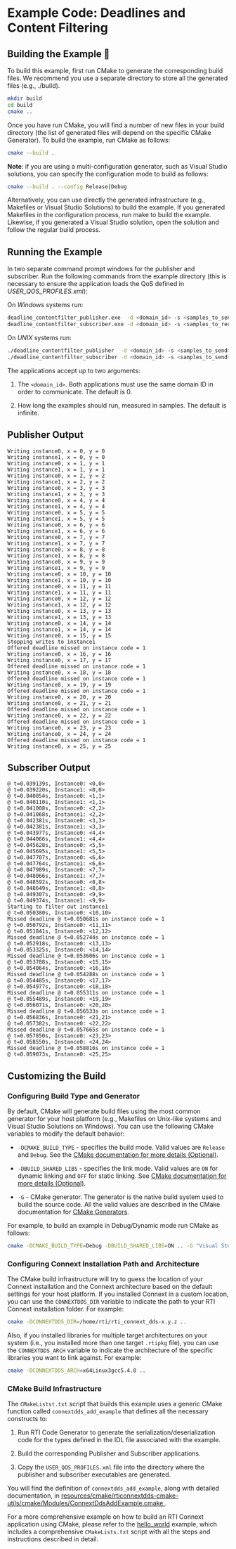 # Example Code: Deadlines and Content Filtering

## Building the Example :wrench:

To build this example, first run CMake to generate the corresponding build
files. We recommend you use a separate directory to store all the generated
files (e.g., ./build).

```sh
mkdir build
cd build
cmake ..
```

Once you have run CMake, you will find a number of new files in your build
directory (the list of generated files will depend on the specific CMake
Generator). To build the example, run CMake as follows:

```sh
cmake --build .
```

**Note**: if you are using a multi-configuration generator, such as Visual
Studio solutions, you can specify the configuration mode to build as follows:

```sh
cmake --build . --config Release|Debug
```

Alternatively, you can use directly the generated infrastructure (e.g.,
Makefiles or Visual Studio Solutions) to build the example. If you generated
Makefiles in the configuration process, run make to build the example. Likewise,
if you generated a Visual Studio solution, open the solution and follow the
regular build process.

## Running the Example

In two separate command prompt windows for the publisher and subscriber. Run the
following commands from the example directory (this is necessary to ensure the
application loads the QoS defined in *USER_QOS_PROFILES.xml*):

On *Windows* systems run:

```sh
deadline_contentfilter_publisher.exe  -d <domain_id> -s <samples_to_send>
deadline_contentfilter_subscriber.exe -d <domain_id> -s <samples_to_receive>
```

On *UNIX* systems run:

```sh
./deadline_contentfilter_publisher  -d <domain_id> -s <samples_to_send>
./deadline_contentfilter_subscriber -d <domain_id> -s <samples_to_send>
```

The applications accept up to two arguments:

1.  The `<domain_id>`. Both applications must use the same domain ID in order to
    communicate. The default is 0.

2.  How long the examples should run, measured in samples. The default is
    infinite.

## Publisher Output

```plaintext
Writing instance0, x = 0, y = 0
Writing instance1, x = 0, y = 0
Writing instance0, x = 1, y = 1
Writing instance1, x = 1, y = 1
Writing instance0, x = 2, y = 2
Writing instance1, x = 2, y = 2
Writing instance0, x = 3, y = 3
Writing instance1, x = 3, y = 3
Writing instance0, x = 4, y = 4
Writing instance1, x = 4, y = 4
Writing instance0, x = 5, y = 5
Writing instance1, x = 5, y = 5
Writing instance0, x = 6, y = 6
Writing instance1, x = 6, y = 6
Writing instance0, x = 7, y = 7
Writing instance1, x = 7, y = 7
Writing instance0, x = 8, y = 8
Writing instance1, x = 8, y = 8
Writing instance0, x = 9, y = 9
Writing instance1, x = 9, y = 9
Writing instance0, x = 10, y = 10
Writing instance1, x = 10, y = 10
Writing instance0, x = 11, y = 11
Writing instance1, x = 11, y = 11
Writing instance0, x = 12, y = 12
Writing instance1, x = 12, y = 12
Writing instance0, x = 13, y = 13
Writing instance1, x = 13, y = 13
Writing instance0, x = 14, y = 14
Writing instance1, x = 14, y = 14
Writing instance0, x = 15, y = 15
Stopping writes to instance1
Offered deadline missed on instance code = 1
Writing instance0, x = 16, y = 16
Writing instance0, x = 17, y = 17
Offered deadline missed on instance code = 1
Writing instance0, x = 18, y = 18
Offered deadline missed on instance code = 1
Writing instance0, x = 19, y = 19
Offered deadline missed on instance code = 1
Writing instance0, x = 20, y = 20
Writing instance0, x = 21, y = 21
Offered deadline missed on instance code = 1
Writing instance0, x = 22, y = 22
Offered deadline missed on instance code = 1
Writing instance0, x = 23, y = 23
Writing instance0, x = 24, y = 24
Offered deadline missed on instance code = 1
Writing instance0, x = 25, y = 25
```

## Subscriber Output

```plaintext
@ t=0.039139s, Instance0: <0,0>
@ t=0.039220s, Instance1: <0,0>
@ t=0.040054s, Instance0: <1,1>
@ t=0.040110s, Instance1: <1,1>
@ t=0.041008s, Instance0: <2,2>
@ t=0.041068s, Instance1: <2,2>
@ t=0.042381s, Instance0: <3,3>
@ t=0.042381s, Instance1: <3,3>
@ t=0.043977s, Instance0: <4,4>
@ t=0.044066s, Instance1: <4,4>
@ t=0.045628s, Instance0: <5,5>
@ t=0.045695s, Instance1: <5,5>
@ t=0.047707s, Instance0: <6,6>
@ t=0.047764s, Instance1: <6,6>
@ t=0.047989s, Instance0: <7,7>
@ t=0.048066s, Instance1: <7,7>
@ t=0.048592s, Instance0: <8,8>
@ t=0.048649s, Instance1: <8,8>
@ t=0.049307s, Instance0: <9,9>
@ t=0.049374s, Instance1: <9,9>
Starting to filter out instance1
@ t=0.050380s, Instance0: <10,10>
Missed deadline @ t=0.050681s on instance code = 1
@ t=0.050792s, Instance0: <11,11>
@ t=0.051841s, Instance0: <12,12>
Missed deadline @ t=0.052744s on instance code = 1
@ t=0.052918s, Instance0: <13,13>
@ t=0.053325s, Instance0: <14,14>
Missed deadline @ t=0.053606s on instance code = 1
@ t=0.053788s, Instance0: <15,15>
@ t=0.054064s, Instance0: <16,16>
Missed deadline @ t=0.054288s on instance code = 1
@ t=0.054485s, Instance0: <17,17>
@ t=0.054977s, Instance0: <18,18>
Missed deadline @ t=0.055311s on instance code = 1
@ t=0.055489s, Instance0: <19,19>
@ t=0.056071s, Instance0: <20,20>
Missed deadline @ t=0.056533s on instance code = 1
@ t=0.056836s, Instance0: <21,21>
@ t=0.057382s, Instance0: <22,22>
Missed deadline @ t=0.057665s on instance code = 1
@ t=0.057850s, Instance0: <23,23>
@ t=0.058550s, Instance0: <24,24>
Missed deadline @ t=0.058816s on instance code = 1
@ t=0.059073s, Instance0: <25,25>
```

## Customizing the Build

### Configuring Build Type and Generator

By default, CMake will generate build files using the most common generator for
your host platform (e.g., Makefiles on Unix-like systems and Visual Studio
Solutions on Windows). You can use the following CMake variables to modify the
default behavior:

-   `-DCMAKE_BUILD_TYPE` - specifies the build mode. Valid values are `Release`
    and `Debug`. See the [CMake documentation for more details
    (Optional)](https://cmake.org/cmake/help/latest/variable/CMAKE_BUILD_TYPE.html).

-   `-DBUILD_SHARED_LIBS` - specifies the link mode. Valid values are `ON` for
    dynamic linking and `OFF` for static linking. See [CMake documentation for
    more details
    (Optional)](https://cmake.org/cmake/help/latest/variable/BUILD_SHARED_LIBS.html).

-   `-G` - CMake generator. The generator is the native build system used to
    build the source code. All the valid values are described in the CMake
    documentation for [CMake
    Generators](https://cmake.org/cmake/help/latest/manual/cmake-generators.7.html).

For example, to build an example in Debug/Dynamic mode run CMake as follows:

```sh
cmake -DCMAKE_BUILD_TYPE=Debug -DBUILD_SHARED_LIBS=ON .. -G "Visual Studio 15 2017" -A x64
```

### Configuring Connext Installation Path and Architecture

The CMake build infrastructure will try to guess the location of your Connext
installation and the Connext architecture based on the default settings
for your host platform. If you installed Connext in a custom location, you
can use the `CONNEXTDDS_DIR` variable to indicate the path to your RTI Connext
installation folder. For example:

```sh
cmake -DCONNEXTDDS_DIR=/home/rti/rti_connext_dds-x.y.z ..
```

Also, if you installed libraries for multiple target architectures on your system
(i.e., you installed more than one target `.rtipkg` file), you can use the
`CONNEXTDDS_ARCH` variable to indicate the architecture of the specific libraries
you want to link against. For example:

```sh
cmake -DCONNEXTDDS_ARCH=x64Linux3gcc5.4.0 ..
```

### CMake Build Infrastructure

The `CMakeListst.txt` script that builds this example uses a generic CMake
function called `connextdds_add_example` that defines all the necessary constructs
to:

1.  Run RTI Code Generator to generate the serialization/deserialization code
    for the types defined in the IDL file associated with the example.

2.  Build the corresponding Publisher and Subscriber applications.

3.  Copy the `USER_QOS_PROFILES.xml` file into the directory where the publisher
    and subscriber executables are generated.

You will find the definition of `connextdds_add_example`, along with detailed
documentation, in
[resources/cmake/rticonnextdds-cmake-utils/cmake/Modules/ConnextDdsAddExample.cmake
](https://github.com/rticommunity/rticonnextdds-cmake-utils/blob/main/cmake/Modules/ConnextDdsAddExample.cmake).

For a more comprehensive example on how to build an RTI Connext application
using CMake, please refer to the
[hello_world](../../../connext_dds/build_systems/cmake/) example, which includes
a comprehensive `CMakeLists.txt` script with all the steps and instructions
described in detail.
